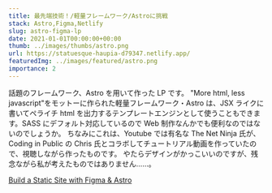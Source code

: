```yaml
---
title: 最先端技術！/軽量フレームワーク/Astroに挑戦
stack: Astro,Figma,Netlify
slug: astro-figma-lp
date: 2021-01-01T00:00:00+00:00
thumb: ../images/thumbs/astro.png
url: https://statuesque-haupia-d79347.netlify.app/
featuredImg: ../images/featured/astro.png
importance: 2
---
```


話題のフレームワーク、Astro を用いて作った LP です。
"More html, less javascript"をモットーに作られた軽量フレームワーク・Astro は、JSX ライクに書いてペライチ html を出力するテンプレートエンジンとして使うこともできます。SASS にデフォルト対応しているので Web 制作なんかでも便利なのではないのでしょうか。
ちなみにこれは、Youtube では有名な The Net Ninja 氏が、Coding in Public の Chris 氏とコラボしてチュートリアル動画を作っていたので、視聴しながら作ったものです。 やたらデザインがかっこいいのですが、残念ながら私が考えたものではありません……。

[Build a Static Site with Figma & Astro](https://www.youtube.com/watch?v=jyjScZWgzIg&list=PL4cUxeGkcC9hZm9NYpd4G-jhoeEk0ls--)
